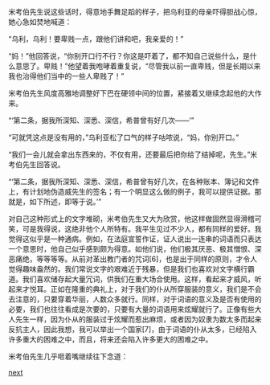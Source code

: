 
米考伯先生说这些话时，得意地手舞足蹈的样子，把乌利亚的母亲吓得胆战心惊，她心急如焚地喊道：

“乌利，乌利！要卑贱一点，跟他们讲和吧，我亲爱的！”

“妈！”他回答说，“你别开口行不行？你这是吓着了，都不知自己说些什么，是什么意思了。卑贱！”他望着我咆哮着重复说，“尽管我以前一直卑贱，但是长期以来我也治得他们当中的一些人卑贱了！”

米考伯先生风度高雅地调整好下巴在硬领中间的位置，紧接着又继续念起他的大作来。

“‘第二条，据我所深知、深悉、深信，希普曾有好几次——’”

“可就凭这点是没有用的，”乌利亚松了口气的样子咕哝说，“妈，你别开口。”

“我们一会儿就会拿出东西来的，不仅有用，还要最后把你给了结掉呢，先生。”米考伯先生回答说。

“‘第二条，据我所深知、深悉、深信，希普曾有好几次，在各种账本、簿记和文件上，有计划地伪造威先生的签名；有一个明显这么做的例子，我可以提供证据。那就是，如下所述，即等于说。’”

对自己这种形式上的文字堆砌，米考伯先生又大为欣赏，他这样做固然显得滑稽可笑，可是我得说，这绝非他个人所特有。我平生见过不少人，都有同样的爱好。我觉得这似乎是一种通病。例如，在法庭宣誓作证，证人说出一连串的词语而只表达一个意思时，他自己似乎感到颇为得意。如他们说，他们极其厌恶、极其憎恨、深恶痛绝，等等等等。从前对革出教门者的咒词[6]，也是出于同样的原则，才令人觉得趣味盎然的。我们常说文字的艰难近于残暴，但是我们也喜欢对文字横行霸道。我们喜欢储存起大量冗词，供我们在重大场合使用。这样，看起来才威风，听起来才悦耳。正如在隆重的典礼上，对于我们的仆从所穿服装的意义，我们是不会去注意的，只要穿着华丽，人数众多就行。同样，对于词语的意义及是否有使用的必要，我们也往往看成是次要的，只要有大量的词语用来炫耀就行了。正像有些大人先生一样，因为仆从的服装过于炫耀而惹出麻烦，或者因为奴隶为数太多而起来反抗主人，因此我想，我可以举出一个国家[7]，由于词语的仆从太多，已经陷入许多重大的困难之中，而且，将来还会陷入许多更大的困难之中。

米考伯先生几乎咂着嘴继续往下念道：

[next](page666)